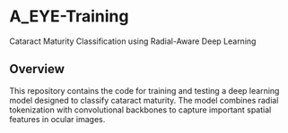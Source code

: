# A_EYE-Training
Cataract Maturity Classification using Radial-Aware Deep Learning

## Overview
This repository contains the code for training and testing a deep learning model designed to classify cataract maturity. The model combines radial tokenization with convolutional backbones to capture important spatial features in ocular images.
